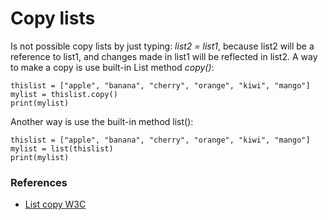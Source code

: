 # Copy lists

Is not possible copy lists by just typing: *list2 = list1*, because list2 will be a reference to list1, and changes made in list1 will be reflected in list2.
A way to make a copy is use built-in List method *copy()*:

```
thislist = ["apple", "banana", "cherry", "orange", "kiwi", "mango"]
mylist = thislist.copy()
print(mylist)
```

Another way is use the built-in method list():
```
thislist = ["apple", "banana", "cherry", "orange", "kiwi", "mango"]
mylist = list(thislist)
print(mylist)
```

### References
- [List copy W3C](https://www.w3schools.com/python/python_lists_copy.asp)
